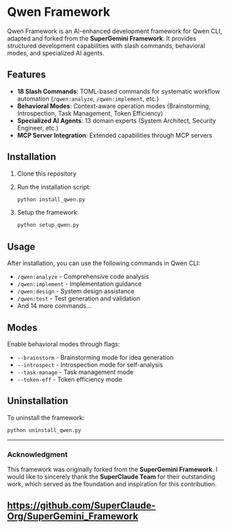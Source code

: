 # Qwen Framework

Qwen Framework is an AI-enhanced development framework for Qwen CLI, adapted and forked from the **SuperGemini Framework**. It provides structured development capabilities with slash commands, behavioral modes, and specialized AI agents.

## Features

* **18 Slash Commands**: TOML-based commands for systematic workflow automation (`/qwen:analyze`, `/qwen:implement`, etc.)
* **Behavioral Modes**: Context-aware operation modes (Brainstorming, Introspection, Task Management, Token Efficiency)
* **Specialized AI Agents**: 13 domain experts (System Architect, Security Engineer, etc.)
* **MCP Server Integration**: Extended capabilities through MCP servers

## Installation

1. Clone this repository
2. Run the installation script:

   ```bash
   python install_qwen.py
   ```
3. Setup the framework:

   ```bash
   python setup_qwen.py
   ```

## Usage

After installation, you can use the following commands in Qwen CLI:

* `/qwen:analyze` - Comprehensive code analysis
* `/qwen:implement` - Implementation guidance
* `/qwen:design` - System design assistance
* `/qwen:test` - Test generation and validation
* And 14 more commands...

## Modes

Enable behavioral modes through flags:

* `--brainstorm` - Brainstorming mode for idea generation
* `--introspect` - Introspection mode for self-analysis
* `--task-manage` - Task management mode
* `--token-eff` - Token efficiency mode

## Uninstallation

To uninstall the framework:

```bash
python uninstall_qwen.py
```

---

### Acknowledgment

This framework was originally forked from the **SuperGemini Framework**. I would like to sincerely thank the **SuperClaude Team** for their outstanding work, which served as the foundation and inspiration for this contribution.

https://github.com/SuperClaude-Org/SuperGemini_Framework
---
